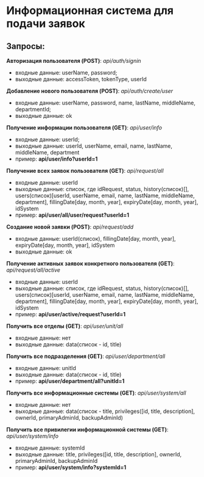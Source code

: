 # Информационная система для подачи заявок
Запросы:
-----------------------------------
**Авторизация пользователя (POST)**: _api/auth/signin_
* входные данные: userName, password; 
* выходные данные: accessToken, tokenType, userId

**Добавление нового пользователя (POST)**: _api/auth/create/user_
* входные данные: userName, password, name, lastName, middleName, departmentId; 
* выходные данные: ok

**Получение информации пользователя (GET)**: _api/user/info_
* входные данные: userId;
* выходные данные: userId, userName, email, name, lastName, middleName, department
* пример: **api/user/info?userId=1**

**Получение всех заявок пользователя (GET)**: _api/request/all_
* входные данные: userId
* выходные данные: список, где idRequest, status, history(список)[], 
users(cписок)[userId, userName, email, name, lastName, middleName, department],
fillingDate[day, month, year], expiryDate[day, month, year], idSystem
* пример: **api/user/all/user/request?userId=1**

**Создание новой заявки (POST)**: _api/request/add_
* входные данные: userId(список), fillingDate[day, month, year], expiryDate[day, month, year], idSystem
* выходные данные: ok

**Получение активных заявок конкретного пользователя (GET)**: _api/request/all/active_
* входные данные: userId
* выходные данные: список, где idRequest, status, history(список)[], 
users(cписок)[userId, userName, email, name, lastName, middleName, department],
fillingDate[day, month, year], expiryDate[day, month, year], idSystem
* пример: **api/user/active/request?userId=1**

**Получить все отделы (GET)**: _api/user/unit/all_
* входные данные: нет
* выходные данные: data(список - id, title)

**Получить все подразделения (GET)**: _api/user/department/all_
* входные данные:  unitId
* выходные данные: data(список - id, title)
* пример: **api/user/department/all?unitId=1**

**Получить все информационные системы (GET)**: _api/user/system/all_
* входные данные:  нет
* выходные данные: data(список - title, privileges([id, title, description], ownerId, primaryAdminId, backupAdminId)

**Получить все привилегии информационной системы (GET)**: _api/user/system/info_
* входные данные:  systemId
* выходные данные: title, privileges([id, title, description], ownerId, primaryAdminId, backupAdminId
* пример: **api/user/system/info?systemId=1**